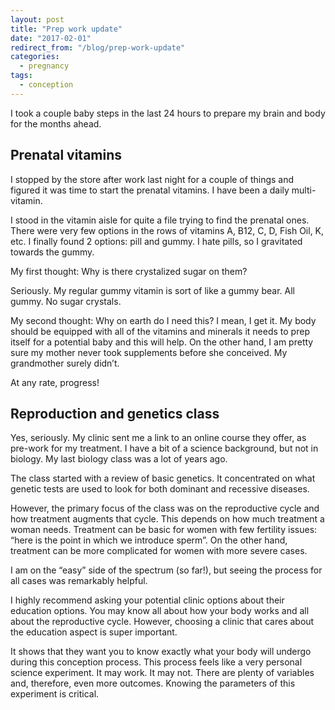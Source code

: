 ```yaml
---
layout: post
title: "Prep work update"
date: "2017-02-01"
redirect_from: "/blog/prep-work-update"
categories:
  - pregnancy
tags:
  - conception
---
```


I took a couple baby steps in the last 24 hours to prepare my brain and body for the months ahead.

## Prenatal vitamins

I stopped by the store after work last night for a couple of things and figured it was time to start the prenatal vitamins. I have been a daily multi-vitamin.

I stood in the vitamin aisle for quite a file trying to find the prenatal ones. There were very few options in the rows of vitamins A, B12, C, D, Fish Oil, K, etc. I finally found 2 options: pill and gummy. I hate pills, so I gravitated towards the gummy.

My first thought: Why is there crystalized sugar on them?

Seriously. My regular gummy vitamin is sort of like a gummy bear. All gummy. No sugar crystals.

My second thought: Why on earth do I need this? I mean, I get it. My body should be equipped with all of the vitamins and minerals it needs to prep itself for a potential baby and this will help. On the other hand, I am pretty sure my mother never took supplements before she conceived. My grandmother surely didn’t.

At any rate, progress!

## Reproduction and genetics class

Yes, seriously. My clinic sent me a link to an online course they offer, as pre-work for my treatment. I have a bit of a science background, but not in biology. My last biology class was a lot of years ago.

The class started with a review of basic genetics. It concentrated on what genetic tests are used to look for both dominant and recessive diseases.

However, the primary focus of the class was on the reproductive cycle and how treatment augments that cycle. This depends on how much treatment a woman needs. Treatment can be basic for women with few fertility issues: “here is the point in which we introduce sperm”. On the other hand, treatment can be more complicated for women with more severe cases.

I am on the “easy” side of the spectrum (so far!), but seeing the process for all cases was remarkably helpful.

I highly recommend asking your potential clinic options about their education options. You may know all about how your body works and all about the reproductive cycle. However, choosing a clinic that cares about the education aspect is super important.

It shows that they want you to know exactly what your body will undergo during this conception process. This process feels like a very personal science experiment. It may work. It may not. There are plenty of variables and, therefore, even more outcomes. Knowing the parameters of this experiment is critical.
